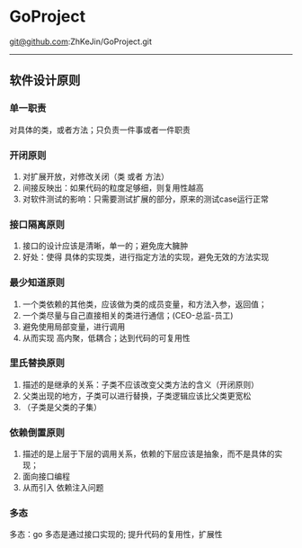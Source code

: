 # GoProject

git@github.com:ZhKeJin/GoProject.git

***
## 软件设计原则
### 单一职责
对具体的类，或者方法；只负责一件事或者一件职责

### 开闭原则
1. 对扩展开放，对修改关闭（类 或者 方法）
2. 间接反映出：如果代码的粒度足够细，则复用性越高
3. 对软件测试的影响：只需要测试扩展的部分，原来的测试case运行正常

### 接口隔离原则
1. 接口的设计应该是清晰，单一的；避免庞大臃肿
2. 好处：使得 具体的实现类，进行指定方法的实现，避免无效的方法实现

### 最少知道原则
1. 一个类依赖的其他类，应该做为类的成员变量，和方法入参，返回值；
2. 一个类尽量与自己直接相关的类进行通信；(CEO-总监-员工)
3. 避免使用局部变量，进行调用 
4. 从而实现 高内聚，低耦合；达到代码的可复用性

### 里氏替换原则
1. 描述的是继承的关系：子类不应该改变父类方法的含义（开闭原则）
2. 父类出现的地方，子类可以进行替换，子类逻辑应该比父类更宽松 
3. （子类是父类的子集）

### 依赖倒置原则
1. 描述的是上层于下层的调用关系，依赖的下层应该是抽象，而不是具体的实现；
2. 面向接口编程 
3. 从而引入 依赖注入问题

### 多态
多态：go 多态是通过接口实现的; 提升代码的复用性，扩展性

